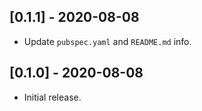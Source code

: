 ## [0.1.1] - 2020-08-08

* Update `pubspec.yaml` and `README.md` info.

## [0.1.0] - 2020-08-08

* Initial release.